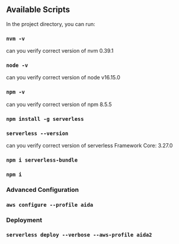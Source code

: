 ## Available Scripts

In the project directory, you can run:

### `nvm -v`

can you verify correct version of nvm
0.39.1

### `node -v`

can you verify correct version of node
v16.15.0

### `npm -v`

can you verify correct version of npm
8.5.5

### `npm install -g serverless`

### `serverless --version`

can you verify correct version of serverless
Framework Core: 3.27.0

### `npm i serverless-bundle`

### `npm i`

### Advanced Configuration

### `aws configure --profile aida`

### Deployment

### `serverless deploy --verbose --aws-profile aida2`
